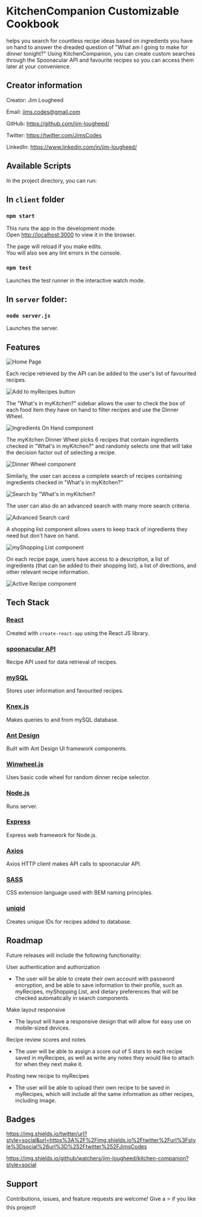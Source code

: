 # KitchenCompanion Customizable Cookbook

helps you search for countless recipe ideas based on ingredients you have on hand to answer the dreaded question of "What am I going to make for dinner tonight?" Using KitchenCompanion, you can create custom searches through the Spoonacular API and favourite recipes so you can access them later at your convenience.

## Creator information

Creator: Jim Lougheed

Email: jims.codes@gmail.com

GitHub: https://github.com/jim-lougheed/

Twitter: https://twitter.com/JimsCodes

LinkedIn: https://www.linkedin.com/in/jim-lougheed/

## Available Scripts

In the project directory, you can run:

## In `client` folder

### `npm start`

This runs the app in the development mode.\
Open [http://localhost:3000](http://localhost:3000) to view it in the browser.

The page will reload if you make edits.\
You will also see any lint errors in the console.

### `npm test`

Launches the test runner in the interactive watch mode.

## In `server` folder:

### `node server.js`

Launches the server.

## Features

![Home Page](./server/public/readme-captures/homePage.JPG)

Each recipe retrieved by the API can be added to the user's list of favourited recipes.

![Add to myRecipes button](./server/public/readme-captures/addToMyRecipes.JPG)

The "What's in myKitchen?" sidebar allows the user to check the box of each food item they have on hand to filter recipes and use the Dinner Wheel.

![Ingredients On Hand component](./server/public/readme-captures/ingredientsOnHand.JPG)

The myKitchen Dinner Wheel picks 6 recipes that contain ingredients checked in "What's in myKitchen?" and randomly selects one that will take the decision factor out of selecting a recipe.

![Dinner Wheel component](./server/public/readme-captures/dinnerWheel.JPG)

Similarly, the user can access a complete search of recipes containing ingredients checked in "What's in myKitchen?"

![Search by "What's in myKitchen?](./server/public/readme-captures/searchAllRecipesBasedOnIngredients.JPG)

The user can also do an advanced search with many more search criteria.

![Advanced Search card](./server/public/readme-captures/advancedSearch.JPG)

A shopping list component allows users to keep track of ingredients they need but don't have on hand.

![myShopping List component](./server/public/readme-captures/myShoppingList.JPG)

On each recipe page, users have access to a description, a list of ingredients (that can be added to their shopping list), a list of directions, and other relevant recipe information.

![Active Recipe component](./server/public/readme-captures/activeRecipe.JPG)

## Tech Stack

### [React](https://reactjs.org/)
Created with `create-react-app` using the React JS library.

### [spoonacular API](https://spoonacular.com/food-api)
Recipe API used for data retrieval of recipes.

### [mySQL](https://www.mysql.com/)
Stores user information and favourited recipes.

### [Knex.js](https://knexjs.org/)
Makes queries to and from mySQL database.

### [Ant Design](https://ant.design/)
Built with Ant Design UI framework components.

### [Winwheel.js](http://dougtesting.net/home)
Uses basic code wheel for random dinner recipe selector.

### [Node.js](https://nodejs.org/en/)
Runs server.

### [Express](http://expressjs.com/)
Express web framework for Node.js.

### [Axios](https://axios-http.com/)
Axios HTTP client makes API calls to spoonacular API.

### [SASS](https://sass-lang.com/)
CSS extension language used with BEM naming principles.

### [uniqid](https://www.npmjs.com/package/uniqid)
Creates unique IDs for recipes added to database.


## Roadmap

Future releases will include the following functionality:

User authentication and authorization

- The user will be able to create their own account with password encryption, and be able to save information to their profile, such as myRecipes, myShopping List, and dietary preferences that will be checked automatically in search components.

Make layout responsive

- The layout will have a responsive design that will allow for easy use on mobile-sized devices.

Recipe review scores and notes

- The user will be able to assign a score out of 5 stars to each recipe saved in myRecipes, as well as write any notes they would like to attach for when they next make it.

Posting new recipe to myRecipes

- The user will be able to upload their own recipe to be saved in myRecipes, which will include all the same information as other recipes, including image.

## Badges

https://img.shields.io/twitter/url?style=social&url=https%3A%2F%2Fimg.shields.io%2Ftwitter%2Furl%3Fstyle%3Dsocial%26url%3D%252Ftwitter%252FJimsCodes

https://img.shields.io/github/watchers/jim-lougheed/kitchen-companion?style=social

## Support

Contributions, issues, and feature requests are welcome!
Give a ⭐️ if you like this project!